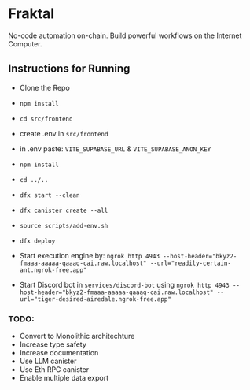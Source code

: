 # Fraktal
No-code automation on-chain. Build powerful workflows on the Internet Computer. 

## Instructions for Running

- Clone the Repo
- `npm install`
- `cd src/frontend`
- create .env in `src/frontend`
- in .env paste: `VITE_SUPABASE_URL` & `VITE_SUPABASE_ANON_KEY`
- `npm install`
- `cd ../..`
- `dfx start --clean`
- `dfx canister create --all`
- `source scripts/add-env.sh`
- `dfx deploy`

- Start execution engine by: `ngrok http 4943 --host-header="bkyz2-fmaaa-aaaaa-qaaaq-cai.raw.localhost" --url="readily-certain-ant.ngrok-free.app"`

- Start Discord bot in `services/discord-bot` using `ngrok http 4943 --host-header="bkyz2-fmaaa-aaaaa-qaaaq-cai.raw.localhost" --url="tiger-desired-airedale.ngrok-free.app"`


### TODO:
- Convert to Monolithic architechture 
- Increase type safety
- Increase documentation
- Use LLM canister
- Use Eth RPC canister
- Enable multiple data export